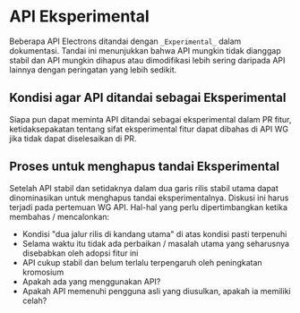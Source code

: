 # API Eksperimental

Beberapa API Electrons ditandai dengan `_Experimental_` dalam dokumentasi. Tandai ini menunjukkan bahwa API mungkin tidak dianggap stabil dan API mungkin dihapus atau dimodifikasi lebih sering daripada API lainnya dengan peringatan yang lebih sedikit.

## Kondisi agar API ditandai sebagai Eksperimental

Siapa pun dapat meminta API ditandai sebagai eksperimental dalam PR fitur, ketidaksepakatan tentang sifat eksperimental fitur dapat dibahas di API WG jika tidak dapat diselesaikan di PR.

## Proses untuk menghapus tandai Eksperimental

Setelah API stabil dan setidaknya dalam dua garis rilis stabil utama dapat dinominasikan untuk menghapus tandai eksperimentalnya.  Diskusi ini harus terjadi pada pertemuan WG API.  Hal-hal yang perlu dipertimbangkan ketika membahas / mencalonkan:

* Kondisi "dua jalur rilis di kandang utama" di atas kondisi pasti terpenuhi
* Selama waktu itu tidak ada perbaikan / masalah utama yang seharusnya disebabkan oleh adopsi fitur ini
* API cukup stabil dan belum terlalu terpengaruh oleh peningkatan kromosium
* Apakah ada yang menggunakan API?
* Apakah API memenuhi pengguna asli yang diusulkan, apakah ia memiliki celah?
